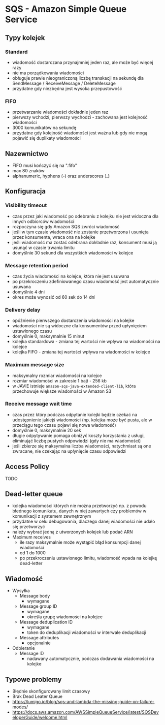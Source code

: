 # SQS - Amazon Simple Queue Service

## Typy kolejek

### Standard

- wiadomość dostarczana przynajmniej jeden raz, ale może być więcej razy
- nie ma porządkowania wiadomości
- obługuje prawie nieograniczoną liczbę transkacji na sekundę dla SendMessage / ReceiveMessage / DeleteMessage
- przydatne gdy niezbędna jest wysoka przepustowość

### FIFO

- przetwarzanie wiadomości dokładnie jeden raz
- pierwszy wchodzi, pierwszy wychodzi - zachowana jest kolejność wiadomości
- 3000 komunikatów na sekundę
- przydatne gdy kolejność wiadomości jest ważna lub gdy nie mogą pojawić się duplikaty wiadomości

## Nazewnictwo

- FIFO musi kończyć się na ".fifo"
- max 80 znaków
- alphanumeric, hyphens (-) oraz underscores (_)
 
## Konfiguracja

### Visibility timeout

- czas przez jaki wiadomość po odebraniu z kolejku nie jest widoczna dla innych odbiorców wiadomości
- rozpoczyna się gdy Amazon SQS zwróci wiadomość
- jeśli w tym czasie wiadomość nie zostanie przetworzona i usunięta przez konsumenta, wraca ona na kolejke
- jeśli wiadomość ma zostać odebrana dokładnie raz, konsument musi ją usunąć w czasie trwania limitu
- domyślnie 30 sekund dla wszystkich wiadomości w kolejce

### Message retention period

- czas życia wiadomości na kolejce, która nie jest usuwana
- po przekroczeniu zdefiniowanego czasu wiadomość jest automatycznie usuwana
- domyślnie 4 dni
- okres może wynosić od 60 sek do 14 dni

### Delivery delay

- opóźnienie pierwszego dostarczenia wiadomości na kolejke
- wiadomości nie są widoczne dla konsumentów przed upłynięciem ustawionego czasu
- domyślnie 0, maksymalnie 15 minut
- kolejka standardowa - zmiana tej wartości nie wpływa na wiadomości na kolejce
- kolejka FIFO - zmiana tej wartości wpływa na wiadomości w kolejce

### Maximum message size

- maksymalny rozmiar wiadomości na kolejce
- rozmiar wiadomości w zakresie 1 bajt - 256 kb
- w JAVIE istnieje `amazon-sqs-java-extended-client-lib`, która przechowuje większe wiadomości w Amazon S3

### Receive message wait time

- czas przez który podczas odpytanie kolejki będzie czekać na udostępnienie jakiejś wiadomości (np. kolejka może być pusta, ale w przeciągu tego czasu pojawi się nowa wiadomość)
- domyślnie 0, maksymalnie 20 sek
- długie odpytywanie pomaga obniżyć koszty korzystania z usługi, eliminująć liczbę pustych odpowiedzi (gdy nie ma wiadomości)
- jeśli zbierze się maksymalna liczba wiadomości, natychmiast są one zwracane, nie czekając na upłynięcie czasu odpowiedzi

## Access Policy

TODO

## Dead-letter queue

- kolejka wiadomości których nie można przetworzyć np. z powodu błednego komunikatu, danych w niej zawartych czy problemów w komunikacji z systemem zewnętrznym
- przydatne w celu debugowania, dlaczego danej wiadomości nie udało się przetworzyć
- należy wybrać jedną z utworzonych kolejek lub podać ARN
- Maximum receives
  - ile razy maksymalnie może wystąpić błąd konsumpcji danej wiadomości
  - od 1 do 1000
  - po przekroczeniu ustawionego limitu, wiadomość wpada na kolejkę dead-letter

## Wiadomość

- Wysyłka
  - Message body
    - wymagane
  - Message group ID
    - wymagane
    - określa grupę wiadomości na kolejce
  - Message deduplication ID
    - wymagane
    - token do deduplikacji wiadomości w interwale deduplikacji
  - Message attributes
    - opcjonalnie
- Odbieranie
  - Message ID
    - nadawany automatycznie, podczas dodawania wiadomości na kolejke

## Typowe problemy

- Błędnie skonfigurowany limit czasowy
- Brak Dead Leater Queue
- https://lumigo.io/blog/sqs-and-lambda-the-missing-guide-on-failure-modes/
- https://docs.aws.amazon.com/AWSSimpleQueueService/latest/SQSDeveloperGuide/welcome.html
